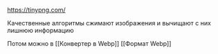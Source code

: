 https://tinypng.com/

Качественные алгоритмы сжимают изображения и вычищают с них лишнюю информацию

Потом можно в [[Конвертер в Webp]]
[[Формат Webp]]
